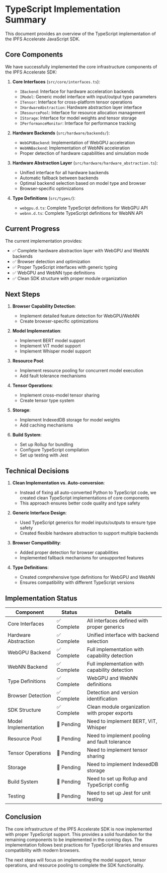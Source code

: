 # TypeScript Implementation Summary

This document provides an overview of the TypeScript implementation of the IPFS Accelerate JavaScript SDK.

## Core Components

We have successfully implemented the core infrastructure components of the IPFS Accelerate SDK:

1. **Core Interfaces** (`src/core/interfaces.ts`):
   - `IBackend`: Interface for hardware acceleration backends
   - `IModel`: Generic model interface with input/output type parameters
   - `ITensor`: Interface for cross-platform tensor operations
   - `IHardwareAbstraction`: Hardware abstraction layer interface
   - `IResourcePool`: Interface for resource allocation management
   - `IStorage`: Interface for model weights and tensor storage
   - `IPerformanceMonitor`: Interface for performance tracking

2. **Hardware Backends** (`src/hardware/backends/`):
   - `WebGPUBackend`: Implementation of WebGPU acceleration
   - `WebNNBackend`: Implementation of WebNN acceleration
   - Proper detection of hardware capabilities and simulation mode

3. **Hardware Abstraction Layer** (`src/hardware/hardware_abstraction.ts`):
   - Unified interface for all hardware backends
   - Automatic fallback between backends
   - Optimal backend selection based on model type and browser
   - Browser-specific optimizations

4. **Type Definitions** (`src/types/`):
   - `webgpu.d.ts`: Complete TypeScript definitions for WebGPU API
   - `webnn.d.ts`: Complete TypeScript definitions for WebNN API

## Current Progress

The current implementation provides:

- ✅ Complete hardware abstraction layer with WebGPU and WebNN backends
- ✅ Browser detection and optimization
- ✅ Proper TypeScript interfaces with generic typing
- ✅ WebGPU and WebNN type definitions
- ✅ Clean SDK structure with proper module organization

## Next Steps

1. **Browser Capability Detection**:
   - Implement detailed feature detection for WebGPU/WebNN
   - Create browser-specific optimizations

2. **Model Implementation**:
   - Implement BERT model support
   - Implement ViT model support
   - Implement Whisper model support

3. **Resource Pool**:
   - Implement resource pooling for concurrent model execution
   - Add fault tolerance mechanisms

4. **Tensor Operations**:
   - Implement cross-model tensor sharing
   - Create tensor type system

5. **Storage**:
   - Implement IndexedDB storage for model weights
   - Add caching mechanisms

6. **Build System**:
   - Set up Rollup for bundling
   - Configure TypeScript compilation
   - Set up testing with Jest

## Technical Decisions

1. **Clean Implementation vs. Auto-conversion**:
   - Instead of fixing all auto-converted Python to TypeScript code, we created clean TypeScript implementations of core components
   - This approach ensures better code quality and type safety

2. **Generic Interface Design**:
   - Used TypeScript generics for model inputs/outputs to ensure type safety
   - Created flexible hardware abstraction to support multiple backends

3. **Browser Compatibility**:
   - Added proper detection for browser capabilities
   - Implemented fallback mechanisms for unsupported features

4. **Type Definitions**:
   - Created comprehensive type definitions for WebGPU and WebNN
   - Ensures compatibility with different TypeScript versions

## Implementation Status

| Component | Status | Details |
|-----------|--------|---------|
| Core Interfaces | ✅ Complete | All interfaces defined with proper generics |
| Hardware Abstraction | ✅ Complete | Unified interface with backend selection |
| WebGPU Backend | ✅ Complete | Full implementation with capability detection |
| WebNN Backend | ✅ Complete | Full implementation with capability detection |
| Type Definitions | ✅ Complete | WebGPU and WebNN definitions |
| Browser Detection | ✅ Complete | Detection and version identification |
| SDK Structure | ✅ Complete | Clean module organization with proper exports |
| Model Implementation | 🔄 Pending | Need to implement BERT, ViT, Whisper |
| Resource Pool | 🔄 Pending | Need to implement pooling and fault tolerance |
| Tensor Operations | 🔄 Pending | Need to implement tensor sharing |
| Storage | 🔄 Pending | Need to implement IndexedDB storage |
| Build System | 🔄 Pending | Need to set up Rollup and TypeScript config |
| Testing | 🔄 Pending | Need to set up Jest for unit testing |

## Conclusion

The core infrastructure of the IPFS Accelerate SDK is now implemented with proper TypeScript support. This provides a solid foundation for the remaining components to be implemented in the coming days. The implementation follows best practices for TypeScript libraries and ensures compatibility with modern browsers.

The next steps will focus on implementing the model support, tensor operations, and resource pooling to complete the SDK functionality.